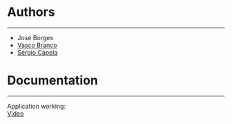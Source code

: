 # Authors
----
- José Borges
- [Vasco Branco](https://github.com/Vaasco)
- [Sérgio Capela](https://github.com/sergiocapela)

# Documentation
----
Application working:\
[Video](https://drive.google.com/file/d/1_NXPWoFwa0AgfAgFV6tTbyZ6FrZMtytu/view?usp=drive_link)
